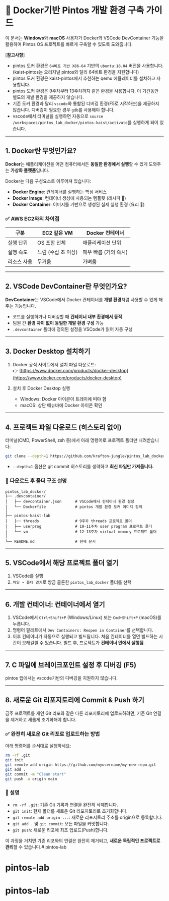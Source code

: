 # 📘 Docker기반 Pintos 개발 환경 구축 가이드 

이 문서는 **Windows**와 **macOS** 사용자가 Docker와 VSCode DevContainer 기능을 활용하여 Pintos OS 프로젝트를 빠르게 구축할 수 있도록 도와줍니다.

[**참고사항**] 
* pintos 도커 환경은 `64비트 기반 X86-64` 기반의 `ubuntu:18.04` 버전을 사용합니다. (kaist-pintos는 오리지널 pintos와 달리 64비트 환경을 지원합니다)
* pintos 도커 환경은 kaist-pintos에서 추천하는 qemu 에뮬레이터를 설치하고 사용합니다. 
* pintos 도커 환경은 9주차부터 13주차까지 같은 환경을 사용합니다. 이 기간동안 별도의 개발 환경을 제공하지 않습니다.
* 기존 도커 환경과 달리 `vscode`와 통합된 디버깅 환경(F5로 시작하는)을 제공하지 않습니다. 디버깅이 필요한 경우 `gdb`를 사용해야 합니다. 
* vscode에서 터미널을 실행하면 자동으로 `source /workspaces/pintos_lab_docker/pintos-kaist/activate`를 실행하게 되어 있습니다.

---

## 1. Docker란 무엇인가요?

**Docker**는 애플리케이션을 어떤 컴퓨터에서든 **동일한 환경에서 실행**할 수 있게 도와주는 **가상화 플랫폼**입니다.  

Docker는 다음 구성요소로 이루어져 있습니다:

- **Docker Engine**: 컨테이너를 실행하는 핵심 서비스
- **Docker Image**: 컨테이너 생성에 사용되는 템플릿 (레시피 📃)
- **Docker Container**: 이미지를 기반으로 생성된 실제 실행 환경 (요리 🍜)

### ✅ AWS EC2와의 차이점

| 구분 | EC2 같은 VM | Docker 컨테이너 |
|------|-------------|-----------------|
| 실행 단위 | OS 포함 전체 | 애플리케이션 단위 |
| 실행 속도 | 느림 (수십 초 이상) | 매우 빠름 (거의 즉시) |
| 리소스 사용 | 무거움 | 가벼움 |

---

## 2. VSCode DevContainer란 무엇인가요?

**DevContainer**는 VSCode에서 Docker 컨테이너를 **개발 환경**처럼 사용할 수 있게 해주는 기능입니다.

- 코드를 실행하거나 디버깅할 때 **컨테이너 내부 환경에서 동작**
- 팀원 간 **환경 차이 없이 동일한 개발 환경 구성** 가능
- `.devcontainer` 폴더에 정의된 설정을 VSCode가 읽어 자동 구성

---

## 3. Docker Desktop 설치하기

1. Docker 공식 사이트에서 설치 파일 다운로드:  
   👉 [https://www.docker.com/products/docker-desktop](https://www.docker.com/products/docker-desktop)

2. 설치 후 Docker Desktop 실행  
   - Windows: Docker 아이콘이 트레이에 떠야 함  
   - macOS: 상단 메뉴바에 Docker 아이콘 확인

---

## 4. 프로젝트 파일 다운로드 (히스토리 없이)

터미널(CMD, PowerShell, zsh 등)에서 아래 명령어로 프로젝트 폴더만 내려받습니다:

```bash
git clone --depth=1 https://github.com/krafton-jungle/pintos_lab_docker.git
```

- `--depth=1` 옵션은 git commit 히스토리를 생략하고 **최신 파일만 가져옵니다.**

### 📂 다운로드 후 폴더 구조 설명

```
pintos_lab_docker/
├── .devcontainer/
│   ├── devcontainer.json      # VSCode에서 컨테이너 환경 설정
│   └── Dockerfile             # pintos 개발 환경 도커 이미지 정의
│
├── pintos-kaist-lab
│   ├── threads                # 9주차 threads 프로젝트 폴더
│   ├── userprog               # 10-11주차 user program 프로젝트 폴더
│   └── vm                     # 12-13주차 virtual memory 프로젝트 폴더
│
└── README.md                  # 현재 문서
```
---

## 5. VSCode에서 해당 프로젝트 폴더 열기

1. VSCode를 실행
2. `파일 → 폴더 열기`로 방금 클론한 `pintos_lab_docker` 폴더를 선택

---

## 6. 개발 컨테이너: 컨테이너에서 열기

1. VSCode에서 `Ctrl+Shift+P` (Windows/Linux) 또는 `Cmd+Shift+P` (macOS)를 누릅니다.
2. 명령어 팔레트에서 `Dev Containers: Reopen in Container`를 선택합니다.
3. 이후 컨테이너가 자동으로 실행되고 빌드됩니다. 처음 컨테이너를 열면 빌드하는 시간이 오래걸릴 수 있습니다. 빌드 후, 프로젝트가 **컨테이너 안에서 실행됨**.

---

## 7. C 파일에 브레이크포인트 설정 후 디버깅 (F5)
pintos 랩에서는 vscode기반의 디버깅을 지원하지 않습니다. 

---
## 8. 새로운 Git 리포지토리에 Commit & Push 하기

금주 프로젝트를 개인 Git 리포와 같은 다른 리포지토리에 업로드하려면, 기존 Git 연결을 제거하고 새롭게 초기화해야 합니다.

### ✅ 완전히 새로운 Git 리포로 업로드하는 방법

아래 명령어를 순서대로 실행하세요:

```bash
rm -rf .git
git init
git remote add origin https://github.com/myusername/my-new-repo.git
git add .
git commit -m "Clean start"
git push -u origin main
```

### 📌 설명

- `rm -rf .git`: 기존 Git 기록과 연결을 완전히 삭제합니다.
- `git init`: 현재 폴더를 새로운 Git 리포지토리로 초기화합니다.
- `git remote add origin ...`: 새로운 리포지토리 주소를 origin으로 등록합니다.
- `git add .` 및 `git commit`: 모든 파일을 커밋합니다.
- `git push`: 새로운 리포에 최초 업로드(Push)합니다.

이 과정을 거치면 기존 리포와의 연결은 완전히 제거되고, **새로운 독립적인 프로젝트로 관리**할 수 있습니다.# pintos-lab
# pintos-lab
# pintos-lab
